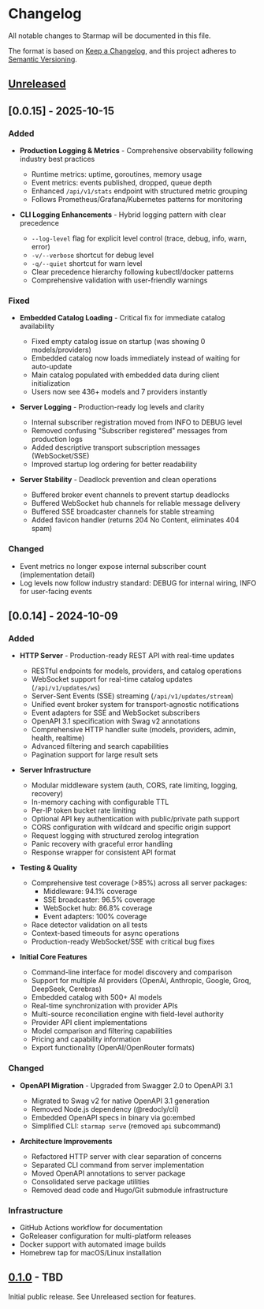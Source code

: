 # Changelog

All notable changes to Starmap will be documented in this file.

The format is based on [Keep a Changelog](https://keepachangelog.com/en/1.0.0/),
and this project adheres to [Semantic Versioning](https://semver.org/spec/v2.0.0.html).

## [Unreleased]

## [0.0.15] - 2025-10-15

### Added
- **Production Logging & Metrics** - Comprehensive observability following industry best practices
  - Runtime metrics: uptime, goroutines, memory usage
  - Event metrics: events published, dropped, queue depth
  - Enhanced `/api/v1/stats` endpoint with structured metric grouping
  - Follows Prometheus/Grafana/Kubernetes patterns for monitoring

- **CLI Logging Enhancements** - Hybrid logging pattern with clear precedence
  - `--log-level` flag for explicit level control (trace, debug, info, warn, error)
  - `-v/--verbose` shortcut for debug level
  - `-q/--quiet` shortcut for warn level
  - Clear precedence hierarchy following kubectl/docker patterns
  - Comprehensive validation with user-friendly warnings

### Fixed
- **Embedded Catalog Loading** - Critical fix for immediate catalog availability
  - Fixed empty catalog issue on startup (was showing 0 models/providers)
  - Embedded catalog now loads immediately instead of waiting for auto-update
  - Main catalog populated with embedded data during client initialization
  - Users now see 436+ models and 7 providers instantly

- **Server Logging** - Production-ready log levels and clarity
  - Internal subscriber registration moved from INFO to DEBUG level
  - Removed confusing "Subscriber registered" messages from production logs
  - Added descriptive transport subscription messages (WebSocket/SSE)
  - Improved startup log ordering for better readability

- **Server Stability** - Deadlock prevention and clean operations
  - Buffered broker event channels to prevent startup deadlocks
  - Buffered WebSocket hub channels for reliable message delivery
  - Buffered SSE broadcaster channels for stable streaming
  - Added favicon handler (returns 204 No Content, eliminates 404 spam)

### Changed
- Event metrics no longer expose internal subscriber count (implementation detail)
- Log levels now follow industry standard: DEBUG for internal wiring, INFO for user-facing events

## [0.0.14] - 2024-10-09

### Added
- **HTTP Server** - Production-ready REST API with real-time updates
  - RESTful endpoints for models, providers, and catalog operations
  - WebSocket support for real-time catalog updates (`/api/v1/updates/ws`)
  - Server-Sent Events (SSE) streaming (`/api/v1/updates/stream`)
  - Unified event broker system for transport-agnostic notifications
  - Event adapters for SSE and WebSocket subscribers
  - OpenAPI 3.1 specification with Swag v2 annotations
  - Comprehensive HTTP handler suite (models, providers, admin, health, realtime)
  - Advanced filtering and search capabilities
  - Pagination support for large result sets

- **Server Infrastructure**
  - Modular middleware system (auth, CORS, rate limiting, logging, recovery)
  - In-memory caching with configurable TTL
  - Per-IP token bucket rate limiting
  - Optional API key authentication with public/private path support
  - CORS configuration with wildcard and specific origin support
  - Request logging with structured zerolog integration
  - Panic recovery with graceful error handling
  - Response wrapper for consistent API format

- **Testing & Quality**
  - Comprehensive test coverage (>85%) across all server packages:
    - Middleware: 94.1% coverage
    - SSE broadcaster: 96.5% coverage
    - WebSocket hub: 86.8% coverage
    - Event adapters: 100% coverage
  - Race detector validation on all tests
  - Context-based timeouts for async operations
  - Production-ready WebSocket/SSE with critical bug fixes

- **Initial Core Features**
  - Command-line interface for model discovery and comparison
  - Support for multiple AI providers (OpenAI, Anthropic, Google, Groq, DeepSeek, Cerebras)
  - Embedded catalog with 500+ AI models
  - Real-time synchronization with provider APIs
  - Multi-source reconciliation engine with field-level authority
  - Provider API client implementations
  - Model comparison and filtering capabilities
  - Pricing and capability information
  - Export functionality (OpenAI/OpenRouter formats)

### Changed
- **OpenAPI Migration** - Upgraded from Swagger 2.0 to OpenAPI 3.1
  - Migrated to Swag v2 for native OpenAPI 3.1 generation
  - Removed Node.js dependency (@redocly/cli)
  - Embedded OpenAPI specs in binary via go:embed
  - Simplified CLI: `starmap serve` (removed `api` subcommand)

- **Architecture Improvements**
  - Refactored HTTP server with clear separation of concerns
  - Separated CLI command from server implementation
  - Moved OpenAPI annotations to server package
  - Consolidated serve package utilities
  - Removed dead code and Hugo/Git submodule infrastructure

### Infrastructure
- GitHub Actions workflow for documentation
- GoReleaser configuration for multi-platform releases
- Docker support with automated image builds
- Homebrew tap for macOS/Linux installation

## [0.1.0] - TBD

Initial public release. See Unreleased section for features.

[Unreleased]: https://github.com/agentstation/starmap/compare/v0.1.0...HEAD
[0.1.0]: https://github.com/agentstation/starmap/releases/tag/v0.1.0